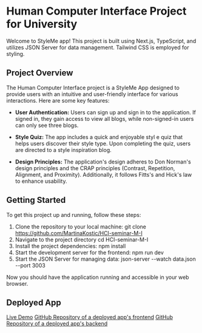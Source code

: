 # Human Computer Interface Project for University

Welcome to StyleMe app! This project is built using Next.js, TypeScript, and utilizes JSON Server for data management. Tailwind CSS is employed for styling.

## Project Overview

The Human Computer Interface project is a StyleMe App designed to provide users with an intuitive and user-friendly interface for various interactions. Here are some key features:

- **User Authentication:** Users can sign up and sign in to the application. If signed in, they gain access to view all blogs, while non-signed-in users can only see three blogs.

- **Style Quiz:** The app includes a quick and enjoyable styl	e quiz that helps users discover their style type. Upon completing the quiz, users are directed to a style inspiration blog.

- **Design Principles:** The application's design adheres to Don Norman's design principles and the CRAP principles (Contrast, Repetition, Alignment, and Proximity). Additionally, it follows Fitts's and Hick's law to enhance usability.


## Getting Started

To get this project up and running, follow these steps:

1. Clone the repository to your local machine:
git clone https://github.com/MartinaKostic/HCI-seminar-M-I
2. Navigate to the project directory
cd HCI-seminar-M-I
3. Install the project dependencies:
npm install
4. Start the development server for the frontend:
npm run dev
5. Start the JSON Server for managing data:
json-server --watch data.json --port 3003

Now you should have the application running and accessible in your web browser.

## Deployed App

[Live Demo](https://style-me-one.vercel.app/)
[GitHub Repository of a deployed app's frontend](https://github.com/MartinaKostic/StyleMe)
[GitHub Repository of a deployed app's backend](https://github.com/MartinaKostic/JsonServerApi)

